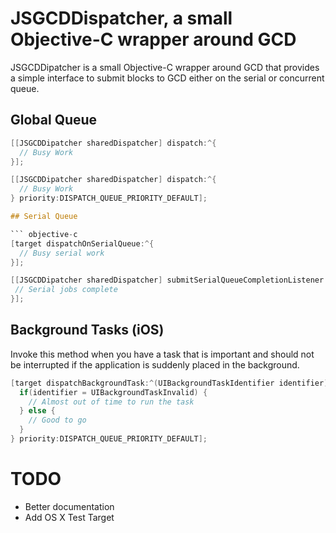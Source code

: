 # JSGCDDispatcher, a small Objective-C wrapper around GCD

JSGCDDipatcher is a small Objective-C wrapper around GCD that provides a simple interface to submit blocks to GCD either on the serial or concurrent queue.

## Global Queue

```objective-c
[[JSGCDDipatcher sharedDispatcher] dispatch:^{
  // Busy Work
}];
```

```objective-c
[[JSGCDDipatcher sharedDispatcher] dispatch:^{
  // Busy Work
} priority:DISPATCH_QUEUE_PRIORITY_DEFAULT];

## Serial Queue

``` objective-c
[target dispatchOnSerialQueue:^{
  // Busy serial work
}];
```

```objective-c
[[JSGCDDipatcher sharedDispatcher] submitSerialQueueCompletionListener:^{
 // Serial jobs complete
}];
```

## Background Tasks (iOS)

Invoke this method when you have a task that is important and should not be interrupted if the application is suddenly placed in the background. 

```objective-c
[target dispatchBackgroundTask:^(UIBackgroundTaskIdentifier identifier) {
  if(identifier = UIBackgroundTaskInvalid) {
    // Almost out of time to run the task
  } else {
    // Good to go
  }
} priority:DISPATCH_QUEUE_PRIORITY_DEFAULT];
```

# TODO

* Better documentation      
* Add OS X Test Target
